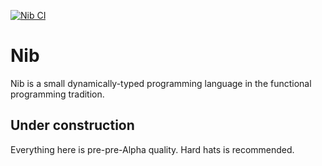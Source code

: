 [![Nib CI](https://github.com/melted/nib/actions/workflows/ci.yml/badge.svg)](https://github.com/melted/nib/actions/workflows/ci.yml)

# Nib

Nib is a small dynamically-typed programming language in the functional programming tradition.

## Under construction

Everything here is pre-pre-Alpha quality. Hard hats is recommended.